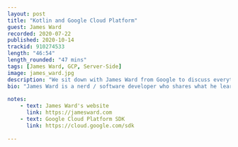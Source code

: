 ```yaml
---
layout: post
title: "Kotlin and Google Cloud Platform"
guest: James Ward
recorded: 2020-07-22
published: 2020-10-14
trackid: 910274533
length: "46:54"
length_rounded: "47 mins"
tags: [James Ward, GCP, Server-Side]
image: james_ward.jpg
description: "We sit down with James Ward from Google to discuss everything Google Cloud Platform and Kotlin. And as a bonus dive into the past, and Kubernetes"
bio: "James Ward is a nerd / software developer who shares what he learns with others through presentations, blogs, demos, and code. After over two decades of professional programming, he is now a self-proclaimed Typed Pure Functional Programming zealot but often compromises on his ideals to just get stuff done. After spending too many sleepless nights in data centers repairing RAID arrays, he now prefers higher-level cloud abstractions with appropriate escape hatches. James is a huge Open Source proponent, hoping to never get burned by lock-in again"
     
notes: 
    - text: James Ward's website
      link: https://jamesward.com
    - text: Google Cloud Platform SDK 
      link: https://cloud.google.com/sdk
     
---
```

